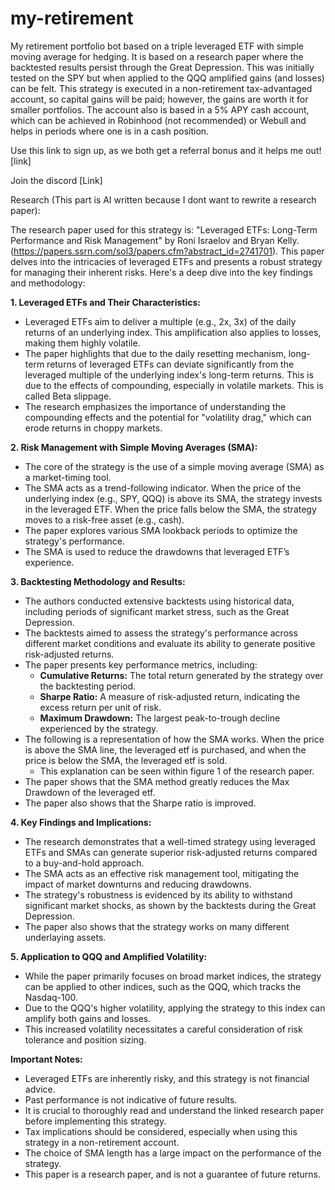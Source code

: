 # my-retirement

My retirement portfolio bot based on a triple leveraged ETF with simple moving average for hedging. It is based on a research paper where the backtested results persist through the Great Depression. This was initially tested on the SPY but when applied to the QQQ amplified gains (and losses) can be felt. This strategy is executed in a non-retirement tax-advantaged account, so capital gains will be paid; however, the gains are worth it for smaller portfolios. The account also is based in a 5% APY cash account, which can be achieved in Robinhood (not recommended) or Webull and helps in periods where one is in a cash position. 

Use this link to sign up, as we both get a referral bonus and it helps me out! [link]

Join the discord [Link]

Research (This part is AI written because I dont want to rewrite a research paper):

The research paper used for this strategy is: "Leveraged ETFs: Long-Term Performance and Risk Management" by Roni Israelov and Bryan Kelly. (https://papers.ssrn.com/sol3/papers.cfm?abstract_id=2741701). This paper delves into the intricacies of leveraged ETFs and presents a robust strategy for managing their inherent risks. Here's a deep dive into the key findings and methodology:

**1. Leveraged ETFs and Their Characteristics:**

* Leveraged ETFs aim to deliver a multiple (e.g., 2x, 3x) of the daily returns of an underlying index. This amplification also applies to losses, making them highly volatile.
* The paper highlights that due to the daily resetting mechanism, long-term returns of leveraged ETFs can deviate significantly from the leveraged multiple of the underlying index's long-term returns. This is due to the effects of compounding, especially in volatile markets. This is called Beta slippage.
* The research emphasizes the importance of understanding the compounding effects and the potential for "volatility drag," which can erode returns in choppy markets.

**2. Risk Management with Simple Moving Averages (SMA):**

* The core of the strategy is the use of a simple moving average (SMA) as a market-timing tool.
* The SMA acts as a trend-following indicator. When the price of the underlying index (e.g., SPY, QQQ) is above its SMA, the strategy invests in the leveraged ETF. When the price falls below the SMA, the strategy moves to a risk-free asset (e.g., cash).
* The paper explores various SMA lookback periods to optimize the strategy's performance.
* The SMA is used to reduce the drawdowns that leveraged ETF’s experience.

**3. Backtesting Methodology and Results:**

* The authors conducted extensive backtests using historical data, including periods of significant market stress, such as the Great Depression.
* The backtests aimed to assess the strategy's performance across different market conditions and evaluate its ability to generate positive risk-adjusted returns.
* The paper presents key performance metrics, including:
    * **Cumulative Returns:** The total return generated by the strategy over the backtesting period.
    * **Sharpe Ratio:** A measure of risk-adjusted return, indicating the excess return per unit of risk.
    * **Maximum Drawdown:** The largest peak-to-trough decline experienced by the strategy.
* The following is a representation of how the SMA works. When the price is above the SMA line, the leveraged etf is purchased, and when the price is below the SMA, the leveraged etf is sold.
    * This explanation can be seen within figure 1 of the research paper.
* The paper shows that the SMA method greatly reduces the Max Drawdown of the leveraged etf.
* The paper also shows that the Sharpe ratio is improved.

**4. Key Findings and Implications:**

* The research demonstrates that a well-timed strategy using leveraged ETFs and SMAs can generate superior risk-adjusted returns compared to a buy-and-hold approach.
* The SMA acts as an effective risk management tool, mitigating the impact of market downturns and reducing drawdowns.
* The strategy's robustness is evidenced by its ability to withstand significant market shocks, as shown by the backtests during the Great Depression.
* The paper also shows that the strategy works on many different underlaying assets.

**5. Application to QQQ and Amplified Volatility:**

* While the paper primarily focuses on broad market indices, the strategy can be applied to other indices, such as the QQQ, which tracks the Nasdaq-100.
* Due to the QQQ's higher volatility, applying the strategy to this index can amplify both gains and losses.
* This increased volatility necessitates a careful consideration of risk tolerance and position sizing.

**Important Notes:**

* Leveraged ETFs are inherently risky, and this strategy is not financial advice.
* Past performance is not indicative of future results.
* It is crucial to thoroughly read and understand the linked research paper before implementing this strategy.
* Tax implications should be considered, especially when using this strategy in a non-retirement account.
* The choice of SMA length has a large impact on the performance of the strategy.
* This paper is a research paper, and is not a guarantee of future returns.